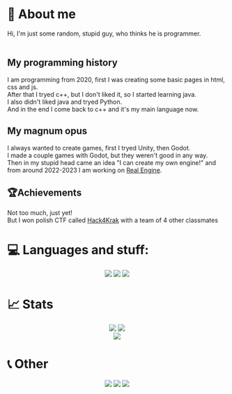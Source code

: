 # 👋 About me
Hi, I'm just some random, stupid guy, who thinks he is programmer.<br><br>

## My programming history
I am programming from 2020, first I was creating some basic pages in html, css and js.<br>
After that I tryed c++, but I don't liked it, so I started learning java.<br>
I also didn't liked java and tryed Python.<br>
And in the end I come back to c++ and it's my main language now.

## My magnum opus
I always wanted to create games, first I tryed Unity, then Godot.<br>
I made a couple games with Godot, but they weren't good in any way.<br>
Then in my stupid head came an idea "I can create my own engine!" and from around 2022-2023 I am working on [Real Engine](https://github.com/het-best/Real-Engine).

## 🏆Achievements
Not too much, just yet!<br>
But I won polish CTF called [Hack4Krak](https://hack4krak.pl) with a team of 4 other classmates


# 💻 Languages and stuff:
<div align=center>
  <img src="https://img.shields.io/badge/-C%2B%2B-blue?style=for-the-badge&logo=cplusplus&labelColor=grey"/>
  <img src="https://img.shields.io/badge/-VisualStudio-purple?style=for-the-badge"/>
  <img src="https://img.shields.io/badge/-HTML-orange?style=for-the-badge&logo=html5&labelColor=white"/>
  <object data="https://img.shields.io/badge/-itch.io-pink?style=for-the-badge&logo=itchdotio&labelColor=white" width="500" height="200"></object>
</div>

# 📈 Stats
<div align=center>
 <img src="https://streak-stats.demolab.com?user=het-best&card_width=500&card_height=200&stroke=0D1117&hide_border=true&theme=radical&background=0d1117"/>
  <img src="https://github-readme-stats.vercel.app/api?username=het-best&show_icons=true&hide_border=true&theme=radical&bg_color=0d1117"/>
  <br>
  
  <img src="https://github-readme-stats.vercel.app/api/top-langs/?username=het-best&layout=donut&hide_border=true&theme=radical&bg_color=0d1117"/>
</div>

# 📞 Other
<div align=center>
  <a href="https://hetbest.itch.io"><img src="https://img.shields.io/badge/-itch.io-pink?style=for-the-badge&logo=itchdotio&labelColor=white"/></a>
  <a href="https://steamcommunity.com/id/hetbest"><img src="https://img.shields.io/badge/-steam-black?style=for-the-badge&logo=steam&labelColor=grey"/></a>
  <a href="https://discord.com/users/hetbest"><img src="https://img.shields.io/badge/-discord-blue?style=for-the-badge&logo=discord&labelColor=white"/></a>
</div>
